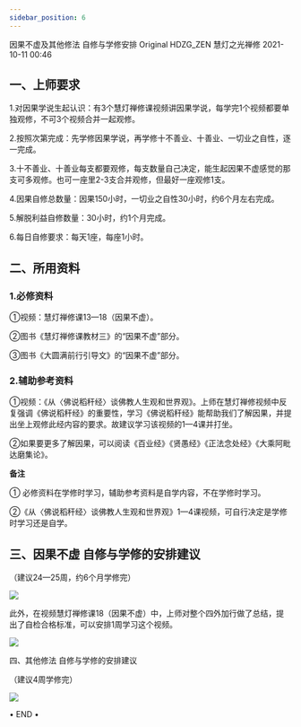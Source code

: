 ```yaml
---
sidebar_position: 6
---
```



因果不虚及其他修法 自修与学修安排
Original HDZG_ZEN 慧灯之光禅修 2021-10-11 00:46


## 一、上师要求

1.对因果学说生起认识：有3个慧灯禅修课视频讲因果学说，每学完1个视频都要单独观修，不可3个视频合并一起观修。

2.按照次第完成：先学修因果学说，再学修十不善业、十善业、一切业之自性，逐一完成。

3.十不善业、十善业每支都要观修，每支数量自己决定，能生起因果不虚感觉的那支可多观修。也可一座里2-3支合并观修，但最好一座观修1支。

4.因果自修总数量：因果150小时，一切业之自性30小时，约6个月左右完成。

5.解脱利益自修数量：30小时，约1个月完成。

6.每日自修要求：每天1座，每座1小时。



## 二、所用资料

### 1.必修资料

①视频：慧灯禅修课13—18（因果不虚）。

②图书《慧灯禅修课教材三》的“因果不虚”部分。

③图书《大圆满前行引导文》的“因果不虚”部分。



### 2.辅助参考资料

①视频：《从〈佛说稻秆经〉谈佛教人生观和世界观》。上师在慧灯禅修视频中反复强调《佛说稻秆经》的重要性，学习《佛说稻秆经》能帮助我们了解因果，并提出坐上观修此经内容的要求。故建议学习该视频的1—4课并打坐。 

②如果要更多了解因果，可以阅读《百业经》《贤愚经》《正法念处经》《大乘阿毗达磨集论》。



**备注**

① 必修资料在学修时学习，辅助参考资料是自学内容，不在学修时学习。

②《从〈佛说稻秆经〉谈佛教人生观和世界观》1—4课视频，可自行决定是学修时学习还是自学。



## 三、因果不虚 自修与学修的安排建议

（建议24—25周，约6个月学修完）

![](/img/4jx_ygbx_1.png)


此外，在视频慧灯禅修课18（因果不虚）中，上师对整个四外加行做了总结，提出了自检合格标准，可以安排1周学习这个视频。

![](/img/4jx_ygbx_2.png)


四、其他修法 自修与学修的安排建议

（建议4周学修完）

![](/img/4jx_ygbx_3.png)




• END •
